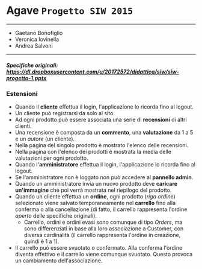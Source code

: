﻿# Agave `Progetto SIW 2015`

--------------
* Gaetano Bonofiglio
* Veronica Iovinella
* Andrea Salvoni

--------------

##### Specifiche originali: https://dl.dropboxusercontent.com/u/20172572/didattica/siw/siw-progetto-1.pptx

### Estensioni
* Quando il **cliente** effettua il login, l'applicazione lo ricorda fino al logout.
* Un cliente può registrarsi da solo al sito.
* Ad ogni prodotto può essere associata una serie di **recensioni** di altri clienti.
 * Una recensione è composta da un **commento**, una **valutazione** da 1 a 5 e un *autore* (un cliente). 
 * Nella pagina del singolo prodotto è mostrato l'elenco delle recensioni. 
 * Nella pagina con l'elenco dei prodotti è mostrata la media delle valutazioni per ogni prodotto.
* Quando l'**amministratore** effettua il login, l'applicazione lo ricorda fino al logout.
 * Se l'amministratore non è loggato non può accedere al **pannello admin**.
* Quando un amministratore invia un nuovo prodotto deve **caricare un'immagine** che poi verrà mostrata nel riepilogo del prodotto.
* Quando un cliente effettua un **ordine**, ogni prodotto (*riga ordine*) selezionato  viene salvato temporaneamente nel **carrello** fino alla conferma o alla cancellazione (di fatto, il carrello rappresenta l'ordine *aperto* delle specifiche originali). 
  * Carrello, ordini e ordini evasi sono comunque di tipo *Orders*, ma sono differenziati in base alla loro associazione a Customer, con diversa cardinalità (il carrello rappresenta l'ordine in creazione, quindi è 1 a 1).
 * Il carrello può essere svuotato o confermato. Alla conferma l'ordine diventa effettivo e il carrello viene comunque svuotato. Questo provoca un cambiamento dell'associazione.
